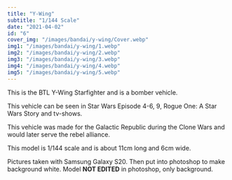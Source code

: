 ```yaml
---
title: "Y-Wing"
subtitle: "1/144 Scale"
date: "2021-04-02"
id: "6"
cover_img: "/images/bandai/y-wing/Cover.webp"
img1: "/images/bandai/y-wing/1.webp"
img2: "/images/bandai/y-wing/2.webp"
img3: "/images/bandai/y-wing/3.webp"
img4: "/images/bandai/y-wing/4.webp"
img5: "/images/bandai/y-wing/5.webp"
---
```


This is the BTL Y-Wing Starfighter and is a bomber vehicle.

This vehicle can be seen in Star Wars Episode 4-6, 9, Rogue One: A Star Wars Story and tv-shows.

This vehicle was made for the Galactic Republic during the Clone Wars and would later serve the rebel alliance.

This model is 1/144 scale and is about 11cm long and 6cm wide.

Pictures taken with Samsung Galaxy S20. Then put into photoshop to make background white. Model **NOT EDITED** in photoshop, only background.